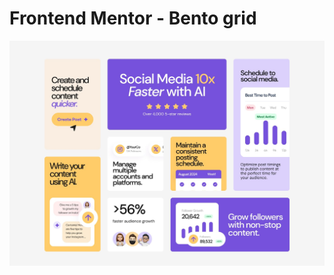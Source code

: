 # Frontend Mentor - Bento grid

![Design preview for the Bento grid coding challenge](./design/desktop-design.jpg)
